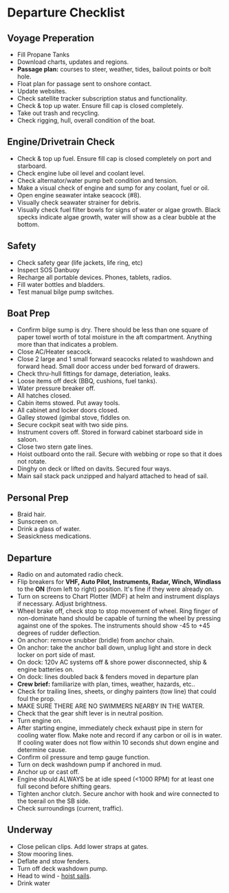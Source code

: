 # Departure Checklist

## Voyage Preperation

* Fill Propane Tanks
* Download charts, updates and regions.
* **Passage plan:** courses to steer, weather, tides, bailout points or bolt hole.
* Float plan for passage sent to onshore contact.
* Update websites.
* Check satellite tracker subscription status and functionality.
* Check & top up water. Ensure fill cap is closed completely.
* Take out trash and recycling.
* Check rigging, hull, overall condition of the boat.

## Engine/Drivetrain Check

* Check & top up fuel. Ensure fill cap is closed completely on port and starboard.
* Check engine lube oil level and coolant level.
* Check alternator/water pump belt condition and tension.
* Make a visual check of engine and sump for any coolant, fuel or oil.
* Open engine seawater intake seacock (#8).
* Visually check seawater strainer for debris.
* Visually check fuel filter bowls for signs of water or algae growth. Black specks indicate algae growth, water will show as a clear bubble at the bottom.

## Safety

* Check safety gear (life jackets, life ring, etc)
* Inspect SOS Danbuoy
* Recharge all portable devices. Phones, tablets, radios.
* Fill water bottles and bladders.
* Test manual bilge pump switches.

## Boat Prep

* Confirm bilge sump is dry. There should be less than one square of paper towel worth of total moisture in the aft compartment. Anything more than that indicates a problem.
* Close AC/Heater seacock.
* Close 2 large and 1 small forward seacocks related to washdown and forward head. Small door access under bed forward of drawers.
* Check thru-hull fittings for damage, deteriation, leaks.
* Loose items off deck (BBQ, cushions, fuel tanks).
* Water pressure breaker off.
* All hatches closed.
* Cabin items stowed. Put away tools.
* All cabinet and locker doors closed.
* Galley stowed (gimbal stove, fiddles on.
* Secure cockpit seat with two side pins.
* Instrument covers off. Stored in forward cabinet starboard side in saloon.
* Close two stern gate lines.
* Hoist outboard onto the rail. Secure with webbing or rope so that it does not rotate.
* Dinghy on deck or lifted on davits. Secured four ways.
* Main sail stack pack unzipped and halyard attached to head of sail.

## Personal Prep

* Braid hair.
* Sunscreen on.
* Drink a glass of water.
* Seasickness medications.

## Departure

* Radio on and automated radio check.
* Flip breakers for **VHF, Auto Pilot, Instruments, Radar, Winch, Windlass** to the **ON** (from left to right) position. It's fine if they were already on.
* Turn on screens to Chart Plotter (MDF) at helm and instrument displays if necessary. Adjust brightness.
* Wheel brake off, check stop to stop movement of wheel. Ring finger of non-dominate hand should be capable of turning the wheel by pressing against one of the spokes. The instruments should show -45 to +45 degrees of rudder deflection.
* On anchor: remove snubber (bridle) from anchor chain.
* On anchor: take the anchor ball down, unplug light and store in deck locker on port side of mast.
* On dock: 120v AC systems off & shore power disconnected, ship & engine batteries on.
* On dock: lines doubled back & fenders moved in departure plan
* **Crew brief:** familiarize with plan, times, weather, hazards, etc..
* Check for trailing lines, sheets, or dinghy painters (tow line) that could foul the prop.
* MAKE SURE THERE ARE NO SWIMMERS NEARBY IN THE WATER.
* Check that the gear shift lever is in neutral position.
* Turn engine on.
* After starting engine, immediately check exhaust pipe in stern for cooling water flow. Make note and record if any carbon or oil is in water. If cooling water does not flow within 10 seconds shut down engine and determine cause.
* Confirm oil pressure and temp gauge function.
* Turn on deck washdown pump if anchored in mud.
* Anchor up or cast off.
* Engine should ALWAYS be at idle speed (<1000 RPM) for at least one full second before shifting gears.
* Tighten anchor clutch. Secure anchor with hook and wire connected to the toerail on the SB side.
* Check surroundings (current, traffic).

## Underway

* Close pelican clips. Add lower straps at gates.
* Stow mooring lines.
* Deflate and stow fenders.
* Turn off deck washdown pump.
* Head to wind - [hoist sails](/procedures/raising-sails/).
* Drink water
